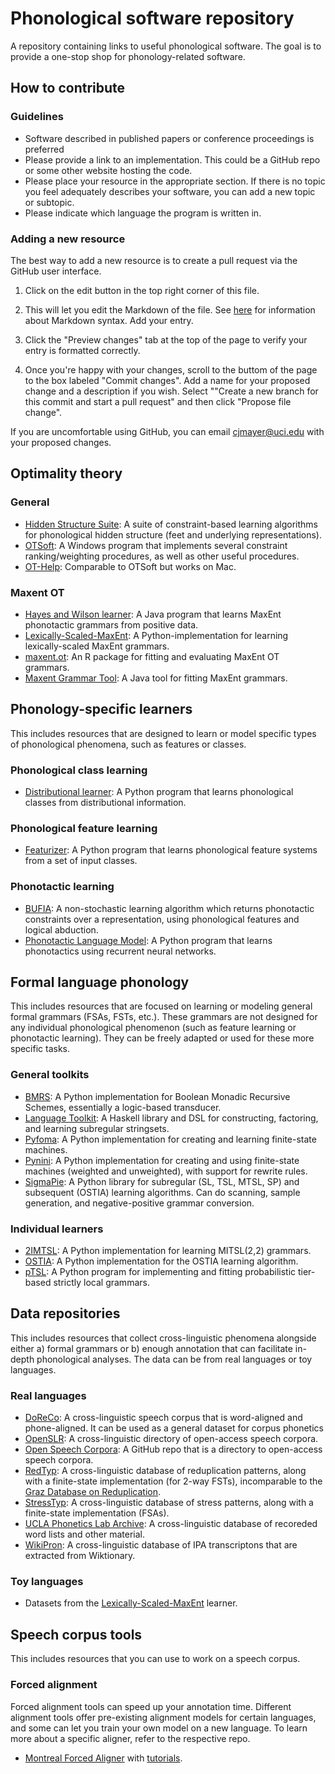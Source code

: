 # Phonological software repository

A repository containing links to useful phonological software. The goal is to provide a one-stop shop for phonology-related software.

## How to contribute

### Guidelines

* Software described in published papers or conference proceedings is preferred
* Please provide a link to an implementation. This could be a GitHub repo or some other website hosting the code.
* Please place your resource in the appropriate section. If there is no topic you feel adequately describes your software, you can add a new topic or subtopic.
* Please indicate which language the program is written in.

### Adding a new resource

The best way to add a new resource is to create a pull request via the GitHub user interface.

1. Click on the edit button in the top right corner of this file.

2. This will let you edit the Markdown of the file. See [here](https://docs.github.com/en/get-started/writing-on-github/getting-started-with-writing-and-formatting-on-github/basic-writing-and-formatting-syntax) for information about Markdown syntax. Add your entry.

3. Click the "Preview changes" tab at the top of the page to verify your entry is formatted correctly.

4. Once you're happy with your changes, scroll to the buttom of the page to the box labeled "Commit changes". Add a name for your proposed change and a description if you wish. Select ""Create a new branch for this commit and start a pull request" and then click "Propose file change".

If you are uncomfortable using GitHub, you can email cjmayer@uci.edu with your proposed changes.


## Optimality theory

### General
* [Hidden Structure Suite](https://github.com/gajajarosz/hidden-structure): A suite of constraint-based learning algorithms for phonological hidden structure (feet and underlying representations).
* [OTSoft](https://linguistics.ucla.edu/people/hayes/otsoft/): A Windows program that implements several constraint ranking/weighting procedures, as well as other useful procedures.
* [OT-Help](https://people.umass.edu/othelp/): Comparable to OTSoft but works on Mac. 

### Maxent OT
* [Hayes and Wilson learner](https://linguistics.ucla.edu/people/hayes/Phonotactics/index.htm): A Java program that learns MaxEnt phonotactic grammars from positive data.
* [Lexically-Scaled-MaxEnt](https://github.com/chughto/Lexically-Scaled-MaxEnt): A Python-implementation for learning lexically-scaled MaxEnt grammars. 
* [maxent.ot](https://github.com/connormayer/maxent.ot): An R package for fitting and evaluating MaxEnt OT grammars.
* [Maxent Grammar Tool](https://linguistics.ucla.edu/people/hayes/MaxentGrammarTool/): A Java tool for fitting MaxEnt grammars.

## Phonology-specific learners
This includes resources that are designed to learn or model specific types of phonological phenomena, such as features or classes. 

### Phonological class learning
* [Distributional learner](https://github.com/connormayer/distributional_learning): A Python program that learns phonological classes from distributional information.

### Phonological feature learning
* [Featurizer](https://github.com/connormayer/featurizer): A Python program that learns phonological feature systems from a set of input classes.

### Phonotactic learning
* [BUFIA](https://github.com/heinz-jeffrey/bufia): A non-stochastic learning algorithm which returns phonotactic constraints over a representation, using phonological features and logical abduction.
* [Phonotactic Language Model](https://github.com/MaxAndrewNelson/Phonotactic_LM): A Python program that learns phonotactics using recurrent neural networks.

## Formal language phonology
This includes resources that are focused on learning or modeling general formal grammars (FSAs, FSTs, etc.). These grammars are not designed for any individual phonological phenomenon (such as feature learning or phonotactic learning). They can be freely adapted or used for these more specific tasks.

### General toolkits
* [BMRS](https://github.com/jhdeov/BMRS): A Python implementation for Boolean Monadic Recursive Schemes, essentially a logic-based transducer. 
* [Language Toolkit](https://github.com/vvulpes0/Language-Toolkit-2): A Haskell library and DSL for constructing, factoring, and learning subregular stringsets.
* [Pyfoma](https://github.com/mhulden/pyfoma): A Python implementation for creating and learning finite-state machines.
* [Pynini](https://www.openfst.org/twiki/bin/view/GRM/Pynini):  A Python implementation for creating and using finite-state machines (weighted and unweighted), with support for rewrite rules.
* [SigmaPie](https://github.com/alenaks/SigmaPie): A Python library for subregular (SL, TSL, MTSL, SP) and subsequent (OSTIA) learning algorithms. Can do scanning, sample generation, and negative-positive grammar conversion.
### Individual learners
* [2IMTSL](https://github.com/alenaks/2IMTSL): A Python implementation for learning MITSL(2,2) grammars. 
* [OSTIA](https://github.com/alenaks/OSTIA): A Python implementation for the OSTIA learning algorithm.
* [pTSL](https://github.com/connormayer/pTSL): A Python program for implementing and fitting probabilistic tier-based strictly local grammars.

## Data repositories
This includes resources that collect cross-linguistic phenomena alongside either a) formal grammars or b) enough annotation that can facilitate in-depth phonological analyses. The data can be from real languages or toy languages.

### Real languages
* [DoReCo](https://doreco.huma-num.fr/): A cross-linguistic speech corpus that is word-aligned and phone-aligned. It can be used as a general dataset for corpus phonetics
* [OpenSLR](https://openslr.org/index.html): A cross-linguistic directory of open-access speech corpora. 
* [Open Speech Corpora](https://github.com/coqui-ai/open-speech-corpora): A GitHub repo that is a directory to open-access speech corpora. 
* [RedTyp](https://github.com/jhdeov/RedTyp): A cross-linguistic database of reduplication patterns, along with a finite-state implementation (for 2-way FSTs), incomparable to the [Graz Database on Reduplication](http://reduplication.uni-graz.at/).
* [StressTyp](http://st2.ullet.net/?): A cross-linguistic database of stress patterns, along with a finite-state implementation (FSAs). 
* [UCLA Phonetics Lab Archive](archive.phonetics.ucla.edu/): A cross-linguistic database of recoreded word lists and other material. 
* [WikiPron](https://github.com/CUNY-CL/wikipron/): A cross-linguistic database of IPA transcriptons that are extracted from Wiktionary. 

### Toy languages
* Datasets from the [Lexically-Scaled-MaxEnt](https://github.com/chughto/Lexically-Scaled-MaxEnt) learner. 

## Speech corpus tools
This includes resources that you can use to work on a speech corpus. 

### Forced alignment
Forced alignment tools can speed up your annotation time. Different alignment tools offer pre-existing alignment models for certain languages, and some can let you train your own model on a new language. To learn more about a specific aligner, refer to the respective repo. 

* [Montreal Forced Aligner](https://montreal-forced-aligner.readthedocs.io/en/latest/) with [tutorials](https://montreal-forced-aligner.readthedocs.io/en/latest/). 

